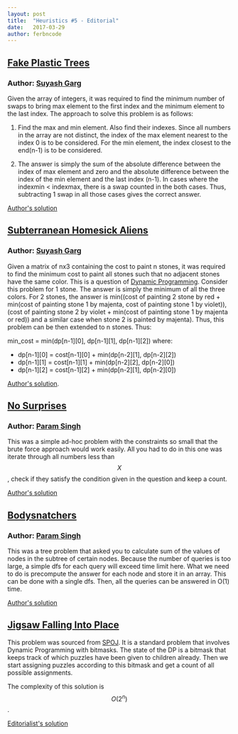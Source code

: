 ```yaml
---
layout: post
title:  "Heuristics #5 - Editorial"
date:   2017-03-29
author: ferbncode
---
```


## [Fake Plastic Trees](https://www.hackerearth.com/problem/algorithm/fake-plastic-trees/)

### Author: [Suyash Garg](https://github.com/ferbncode)

Given the array of integers, it was required to find the minimum number of swaps to bring max element to the first index and the minimum element to the last index. The approach to solve this problem is as follows:

1. Find the max and min element. Also find their indexes. Since all numbers in the array are not distinct, the index of the max element nearest to the index 0 is to be considered. For the min element, the index closest to the end(n-1) is to be considered.

2. The answer is simply the sum of the absolute difference between the index of max element and zero and the absolute difference between the index of the min element and the last index (n-1). In cases where the indexmin < indexmax, there is a swap counted in the both cases. Thus, subtracting 1 swap in all those cases gives the correct answer.

[Author's solution](https://gist.github.com/ferbncode/2dc5b4391c14c7f9e1a064656129d722)


## [Subterranean Homesick Aliens](https://www.hackerearth.com/problem/algorithm/subterrenean-homesick-alien/)

### Author: [Suyash Garg](https://github.com/ferbncode)

Given a matrix of nx3 containing the cost to paint n stones, it was required to find the minimum cost to paint all stones such that no adjacent stones have the same color. This is a question of [Dynamic Programming](https://www.topcoder.com/community/data-science/data-science-tutorials/dynamic-programming-from-novice-to-advanced). Consider this problem for 1 stone. The answer is simply the minimum of all the three colors. For 2 stones, the answer is min((cost of painting 2 stone by red + min(cost of painting stone 1 by majenta, cost of painting stone 1 by violet)), (cost of painting stone 2 by violet + min(cost of painting stone 1 by majenta or red)) and a similar case when stone 2 is painted by majenta). Thus, this problem can be then extended to n stones. Thus:

min_cost = min(dp[n-1][0], dp[n-1][1], dp[n-1][2])
where:<br/>
+ dp[n-1][0] = cost[n-1][0] + min(dp[n-2][1], dp[n-2][2])
+ dp[n-1][1] = cost[n-1][1] + min(dp[n-2][2], dp[n-2][0])
+ dp[n-1][2] = cost[n-1][2] + min(dp[n-2][1], dp[n-2][0])

[Author's solution](https://gist.github.com/ferbncode/4bc06ef5d2d2c4a8f33e8106c7aaa7ca).

## [No Surprises](https://www.hackerearth.com/problem/algorithm/no-surprises/)

### Author: [Param Singh](https://github.com/paramsingh)

This was a simple ad-hoc problem with the constraints so small that the brute force approach would
work easily. All you had to do in this one was iterate through all numbers less than $$X$$, check if they satisfy the condition given in the question and keep a count.

[Author's solution](https://www.hackerearth.com/submission/7856306/)

## [Bodysnatchers](https://www.hackerearth.com/problem/algorithm/bodysnatchers/)

### Author: [Param Singh](https://github.com/paramsingh)

This was a tree problem that asked you to calculate sum of the values of nodes in the subtree of certain
nodes. Because the number of queries is too large, a simple dfs for each query will exceed time limit here.
What we need to do is precompute the answer for each node and store it in an array. This can be done with a single dfs. Then, all the queries can be answered in O(1) time.

[Author's solution](https://www.hackerearth.com/submission/7856359/)

## [Jigsaw Falling Into Place](https://www.hackerearth.com/problem/algorithm/cheer-the-kids/)

This problem was sourced from [SPOJ](http://spoj.com/problems/ASSIGN). It is a standard problem  that involves Dynamic Programming with bitmasks. The state of the DP is a bitmask that keeps track of which puzzles have been given to children already. Then we start assigning puzzles according to this bitmask and get a count of all possible assignments.

The complexity of this solution is $$O(2^n)$$.

[Editorialist's solution](https://www.hackerearth.com/submission/7856504/)
